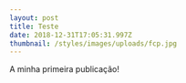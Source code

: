```yaml
---
layout: post
title: Teste
date: 2018-12-31T17:05:31.997Z
thumbnail: /styles/images/uploads/fcp.jpg
---
```

A minha primeira publicação!
